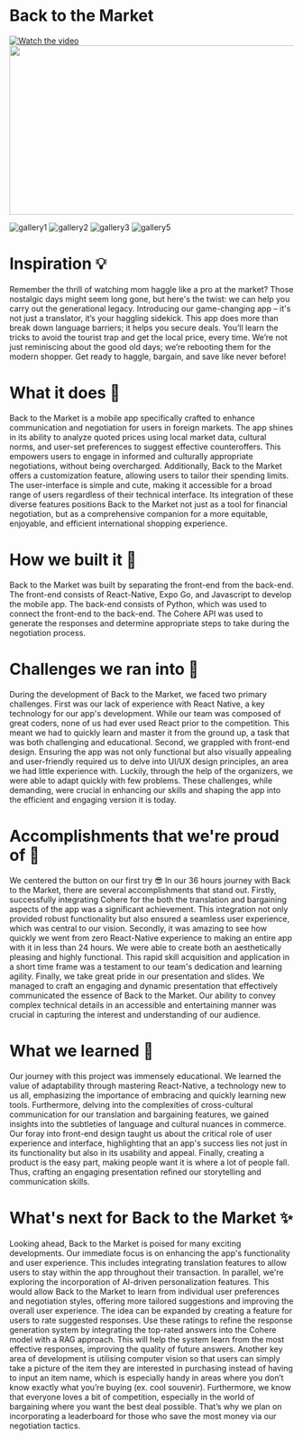 # Back to the Market
[![Watch the video](https://img.youtube.com/vi/kux9BUXg9D4/hqdefault.jpg)](https://www.youtube.com/embed/kux9BUXg9D4)
[<img src="https://img.youtube.com/vi/kux9BUXg9D4/hqdefault.jpg" width="600" height="300"
/>](https://www.youtube.com/embed/kux9BUXg9D4)

![gallery1](https://github.com/JackyLiu13/backtomarket/assets/43994701/28b9c4cb-cdba-4d41-ac9f-b454fb3f3aef)
![gallery2](https://github.com/JackyLiu13/backtomarket/assets/43994701/f1b55b1b-0173-4301-b04d-65543dac6854)
![gallery3](https://github.com/JackyLiu13/backtomarket/assets/43994701/90ffdb19-ca78-4141-a029-c22993b0ea36)
![gallery5](https://github.com/JackyLiu13/backtomarket/assets/43994701/5669e999-23c7-4f58-b11f-f034397aa22f)


# Inspiration 💡
Remember the thrill of watching mom haggle like a pro at the market? Those nostalgic days might seem long gone, but here's the twist: we can help you carry out the generational legacy. Introducing our game-changing app – it's not just a translator, it’s your haggling sidekick. This app does more than break down language barriers; it helps you secure deals. You’ll learn the tricks to avoid the tourist trap and get the local price, every time. We’re not just reminiscing about the good old days; we’re rebooting them for the modern shopper. Get ready to haggle, bargain, and save like never before!

# What it does 👀

Back to the Market is a mobile app specifically crafted to enhance communication and negotiation for users in foreign markets. The app shines in its ability to analyze quoted prices using local market data, cultural norms, and user-set preferences to suggest effective counteroffers. This empowers users to engage in informed and culturally appropriate negotiations, without being overcharged. Additionally, Back to the Market offers a customization feature, allowing users to tailor their spending limits. The user-interface is simple and cute, making it accessible for a broad range of users regardless of their technical interface. Its integration of these diverse features positions Back to the Market not just as a tool for financial negotiation, but as a comprehensive companion for a more equitable, enjoyable, and efficient international shopping experience.

# How we built it 👷
Back to the Market was built by separating the front-end from the back-end. The front-end consists of React-Native, Expo Go, and Javascript to develop the mobile app. The back-end consists of Python, which was used to connect the front-end to the back-end. The Cohere API was used to generate the responses and determine appropriate steps to take during the negotiation process.

# Challenges we ran into 🤔
During the development of Back to the Market, we faced two primary challenges. First was our lack of experience with React Native, a key technology for our app's development. While our team was composed of great coders, none of us had ever used React prior to the competition. This meant we had to quickly learn and master it from the ground up, a task that was both challenging and educational. Second, we grappled with front-end design. Ensuring the app was not only functional but also visually appealing and user-friendly required us to delve into UI/UX design principles, an area we had little experience with. Luckily, through the help of the organizers, we were able to adapt quickly with few problems. These challenges, while demanding, were crucial in enhancing our skills and shaping the app into the efficient and engaging version it is today.

# Accomplishments that we're proud of 🤩
We centered the button on our first try 😎 In our 36 hours journey with Back to the Market, there are several accomplishments that stand out. Firstly, successfully integrating Cohere for the both the translation and bargaining aspects of the app was a significant achievement. This integration not only provided robust functionality but also ensured a seamless user experience, which was central to our vision. Secondly, it was amazing to see how quickly we went from zero React-Native experience to making an entire app with it in less than 24 hours. We were able to create both an aesthetically pleasing and highly functional. This rapid skill acquisition and application in a short time frame was a testament to our team's dedication and learning agility. Finally, we take great pride in our presentation and slides. We managed to craft an engaging and dynamic presentation that effectively communicated the essence of Back to the Market. Our ability to convey complex technical details in an accessible and entertaining manner was crucial in capturing the interest and understanding of our audience.

# What we learned 🧠
Our journey with this project was immensely educational. We learned the value of adaptability through mastering React-Native, a technology new to us all, emphasizing the importance of embracing and quickly learning new tools. Furthermore, delving into the complexities of cross-cultural communication for our translation and bargaining features, we gained insights into the subtleties of language and cultural nuances in commerce. Our foray into front-end design taught us about the critical role of user experience and interface, highlighting that an app's success lies not just in its functionality but also in its usability and appeal. Finally, creating a product is the easy part, making people want it is where a lot of people fall. Thus, crafting an engaging presentation refined our storytelling and communication skills.

# What's next for Back to the Market ✨
Looking ahead, Back to the Market is poised for many exciting developments. Our immediate focus is on enhancing the app's functionality and user experience. This includes integrating translation features to allow users to stay within the app throughout their transaction. In parallel, we're exploring the incorporation of AI-driven personalization features. This would allow Back to the Market to learn from individual user preferences and negotiation styles, offering more tailored suggestions and improving the overall user experience. The idea can be expanded by creating a feature for users to rate suggested responses. Use these ratings to refine the response generation system by integrating the top-rated answers into the Cohere model with a RAG approach. This will help the system learn from the most effective responses, improving the quality of future answers. Another key area of development is utilising computer vision so that users can simply take a picture of the item they are interested in purchasing instead of having to input an item name, which is especially handy in areas where you don’t know exactly what you’re buying (ex. cool souvenir). Furthermore, we know that everyone loves a bit of competition, especially in the world of bargaining where you want the best deal possible. That’s why we plan on incorporating a leaderboard for those who save the most money via our negotiation tactics.
